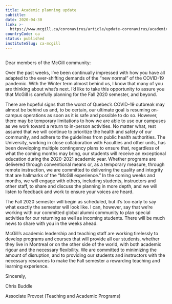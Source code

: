 ```yaml
---
title: Academic planning update
subtitle: 
date: 2020-04-30
link: >-
  https://www.mcgill.ca/coronavirus/article/update-coronavirus/academic-planning-update
countryCode: ca
status: published
instituteSlug: ca-mcgill
---
```

![]()

Dear members of the McGill community:

Over the past weeks, I’ve been continually impressed with how you have all adapted to the ever-shifting demands of the “new normal” of the COVID-19 pandemic. With the Winter term almost behind us, I know that many of you are thinking about what’s next. I’d like to take this opportunity to assure you that McGill is carefully planning for the Fall 2020 semester, and beyond.

There are hopeful signs that the worst of Quebec’s COVID-19 outbreak may almost be behind us and, to be certain, our ultimate goal is resuming on-campus operations as soon as it is safe and possible to do so. However, there may be temporary limitations to how we are able to use our campuses as we work toward a return to in-person activities. No matter what, rest assured that we will continue to prioritize the health and safety of our community, and adhere to the guidelines from public health authorities. The University, working in close collaboration with Faculties and other units, has been developing multiple contingency plans to ensure that, regardless of what the coming months may bring, our students will receive an exceptional education during the 2020-2021 academic year. Whether programs are delivered through conventional means or, as a temporary measure, through remote instruction, we are committed to delivering the quality and integrity that are hallmarks of the “McGill experience.” In the coming weeks and months, we will engage with others, including students, instructors and other staff, to share and discuss the planning in more depth, and we will listen to feedback and work to ensure your voices are heard.

The Fall 2020 semester will begin as scheduled, but it’s too early to say what exactly the semester will look like. I can, however, say that we’re working with our committed global alumni community to plan special activities for our returning as well as incoming students. There will be much news to share with you in the weeks ahead.

McGill’s academic leadership and teaching staff are working tirelessly to develop programs and courses that will provide all our students, whether they live in Montreal or on the other side of the world, with both academic rigour and the necessary flexibility. We are committed to minimizing the amount of disruption, and to providing our students and instructors with the necessary resources to make the Fall semester a rewarding teaching and learning experience.

Sincerely,

Chris Buddle

Associate Provost (Teaching and Academic Programs)